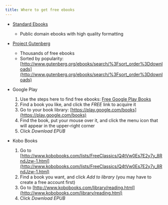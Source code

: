 ```yaml
---
title: Where to get free ebooks
---
```


- [Standard Ebooks](https://standardebooks.org/)

  - Public domain ebooks with high quality formatting

- [Project Gutenberg](http://www.gutenberg.org/)

  - Thousands of free ebooks
  - Sorted by popularity: [http://www.gutenberg.org/ebooks/search/%3Fsort_order%3Ddownloads](http://www.gutenberg.org/ebooks/search/%3Fsort_order%3Ddownloads)

- Google Play

  1. Use the steps here to find free ebooks: [Free Google Play Books ](https://libguides.com.edu/c.php?g=649098&p=4553421)
  1. Find a book you like, and click the _FREE_ link to acquire it
  1. Go to your book library: [https://play.google.com/books](https://play.google.com/books)
  1. Find the book, put your mouse over it, and click the menu icon that will appear in the upper-right corner
  1. Click _Download EPUB_

- Kobo Books
  1. Go to [http://www.kobobooks.com/lists/FreeClassics/Q4tVw0Es7E2y7y_8RndJzw-1.html](http://www.kobobooks.com/lists/FreeClassics/Q4tVw0Es7E2y7y_8RndJzw-1.html)
  1. Find a book you want, and click _Add to library_ (you may have to create a free account first)
  1. Go to [http://www.kobobooks.com/library/reading.html](http://www.kobobooks.com/library/reading.html)
  1. Click _Download EPUB_
